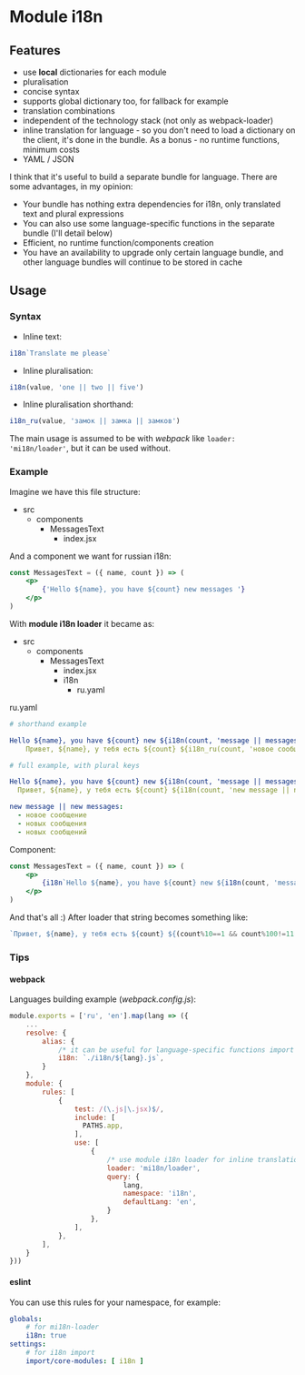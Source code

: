 # Module i18n

## Features
* use **local** dictionaries for each module
* pluralisation
* concise syntax
* supports global dictionary too, for fallback for example
* translation combinations
* independent of the technology stack (not only as webpack-loader)
* inline translation for language - so you don't need to load a dictionary on the client, it's done in the bundle. As a bonus - no runtime functions, minimum costs
* YAML / JSON

I think that it's useful to build a separate bundle for language. There are some advantages, in my opinion:
- Your bundle has nothing extra dependencies for i18n, only translated text and plural expressions
- You can also use some language-specific functions in the separate bundle (I'll detail below)
- Efficient, no runtime function/components creation
- You have an availability to upgrade only certain language bundle, and other language bundles will continue to be stored in cache 

## Usage

### Syntax

- Inline text: 
```js
i18n`Translate me please`
``` 
- Inline pluralisation:
```js
i18n(value, 'one || two || five')
```
- Inline pluralisation shorthand:
```js
i18n_ru(value, 'замок || замка || замков')
```

The main usage is assumed to be with *webpack* like `loader: 'mi18n/loader'`, but it can be used without.

### Example

Imagine we have this file structure:
* src
    - components
        + MessagesText
            * index.jsx

And a component we want for russian i18n:

```jsx
const MessagesText = ({ name, count }) => (
    <p>
        {'Hello ${name}, you have ${count} new messages '}
    </p>
)
```

With **module i18n loader** it became as:
* src
    - components
        + MessagesText
            * index.jsx
            * i18n
                * ru.yaml

ru.yaml
```yaml
# shorthand example

Hello ${name}, you have ${count} new ${i18n(count, 'message || messages')}:
    Привет, ${name}, у тебя есть ${count} ${i18n_ru(count, 'новое сообщение || новых сообщения || новых сообщений')}
```
```yaml
# full example, with plural keys

Hello ${name}, you have ${count} new ${i18n(count, 'message || messages')}:
  Привет, ${name}, у тебя есть ${count} ${i18n(count, 'new message || new messages')}

new message || new messages:
  - новое сообщение
  - новых сообщения
  - новых сообщений
```    
Component:
```jsx
const MessagesText = ({ name, count }) => (
    <p>
        {i18n`Hello ${name}, you have ${count} new ${i18n(count, 'message || messages')}`}
    </p>
)
```
And that's all :) After loader that string becomes something like:
```js
`Привет, ${name}, у тебя есть ${count} ${(count%10==1 && count%100!=11 ? 'новое сообщение' : count%10>=2 && count%10<=4 && (count%100<10 || count%100>=20) ? 'новых сообщения' : 'новых сообщений')}`
```

### Tips
#### webpack
Languages building example (*webpack.config.js*):
```js
module.exports = ['ru', 'en'].map(lang => ({
    ...
    resolve: {
        alias: {
            /* it can be useful for language-specific functions import like 'import i18n from 'i18n' from module directory`*/
            i18n: `./i18n/${lang}.js`,
        }
    },
    module: {
        rules: [
            {
                test: /(\.js|\.jsx)$/,
                include: [
                  PATHS.app,
                ],
                use: [
                    {
                        /* use module i18n loader for inline translations */
                        loader: 'mi18n/loader',
                        query: {
                            lang,
                            namespace: 'i18n',
                            defaultLang: 'en',
                        }
                    },
                ],
            },
        ],
    }
}))
```
#### eslint
You can use this rules for your namespace, for example:
```yaml
globals:
    # for mi18n-loader
    i18n: true
settings:
    # for i18n import
    import/core-modules: [ i18n ]
